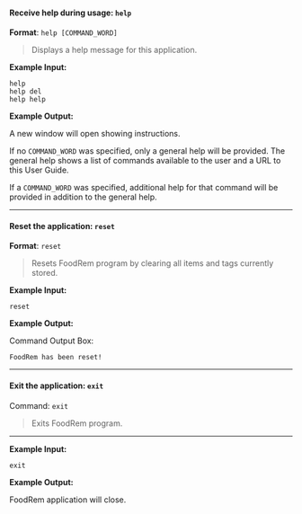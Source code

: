 <!-- markdownlint-disable-file first-line-h1 -->

#### Receive help during usage: `help`

**Format**: `help [COMMAND_WORD]`

> Displays a help message for this application.

**Example Input:**

```text
help
help del
help help
```

**Example Output:**

A new window will open showing instructions.

If no `COMMAND_WORD` was specified, only a general help will be provided.
The general help shows a list of commands available to the user and a URL to this User Guide.

If a `COMMAND_WORD` was specified, additional help for that command will be provided in addition to the general help.

---

#### Reset the application: `reset`

**Format**: `reset`

> Resets FoodRem program by clearing all items and tags currently stored.

**Example Input:**

```text
reset
```

**Example Output:**

Command Output Box:

```text
FoodRem has been reset!
```

---

#### Exit the application: `exit`

Command: `exit`

> Exits FoodRem program.

---

**Example Input:**

```text
exit
```

**Example Output:**

FoodRem application will close.
